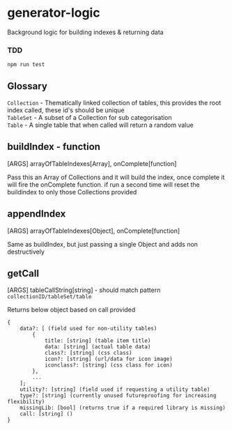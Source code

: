 # generator-logic
Background logic for building indexes &amp; returning data


### TDD

`npm run test`

## Glossary

`Collection` - Thematically linked collection of tables, this provides the root index called, these id's should be unique   
`TableSet` - A subset of a Collection for sub categorisation    
`Table` - A single table that when called will return a random value


## buildIndex - function

[ARGS] arrayOfTableIndexes[Array], onComplete[function]

Pass this an Array of Collections and it will build the index, once complete it will fire the onComplete function.
if run a second time will reset the buildindex to only those Collections provided

## appendIndex

[ARGS] arrayOfTableIndexes[Object], onComplete[function]

Same as buildIndex, but just passing a single Object and adds non destructively

## getCall

[ARGS] tableCallString[string] - should match pattern `collectionID/tableSet/table`

Returns below object based on call provided

```
{
	data?: [ (field used for non-utility tables)
        {
            title: [string] (table item title)
            data: [string] (actual table data)
            class?: [string] (css class)
            icon?: [string] (url/data for icon image)
            iconclass?: [string] (css class for icon)
        },
        ...
    ];
	utility?: [string] (field used if requesting a utility table)
	type?: [string] (currently unused futureproofing for increasing flexibility)
    missingLib: [bool] (returns true if a required library is missing)
	call: [string] ()
}
```
